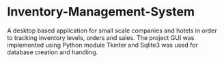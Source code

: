 # Inventory-Management-System
A desktop based application for small scale companies and hotels in order to tracking inventory levels, orders and sales.
The project GUI was implemented using Python module Tkinter and Sqlite3 was used for database creation and handling.
